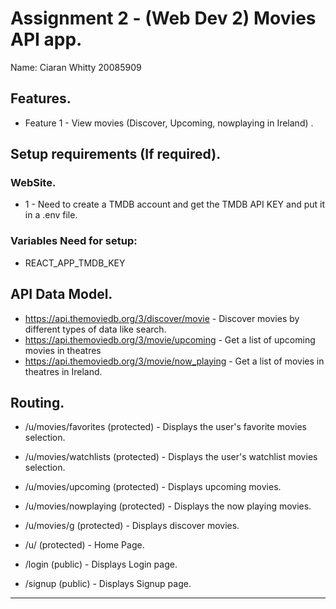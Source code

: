 # Assignment 2 - (Web Dev 2) Movies API app. 

Name: Ciaran Whitty 20085909

## Features.
 
 + Feature 1 - View movies (Discover, Upcoming, nowplaying in Ireland) .

## Setup requirements (If required).

### WebSite.

+ 1 - Need to create a TMDB account and get the TMDB API KEY and put it in a .env file.

### Variables Need for setup:

+ REACT_APP_TMDB_KEY

## API Data Model.

+ https://api.themoviedb.org/3/discover/movie - Discover movies by different types of data like search.
+ https://api.themoviedb.org/3/movie/upcoming - Get a list of upcoming movies in theatres
+ https://api.themoviedb.org/3/movie/now_playing - Get a list of movies in theatres in Ireland. 

## Routing.

+ /u/movies/favorites 	(protected) - Displays the user's favorite movies selection.
+ /u/movies/watchlists 	(protected) - Displays the user's watchlist movies selection.
+ /u/movies/upcoming 	(protected) - Displays upcoming movies.
+ /u/movies/nowplaying 	(protected) - Displays the now playing movies.
+ /u/movies/g 	(protected) - Displays discover movies.
+ /u/ 					(protected) - Home Page.

+ /login 				(public) - Displays Login page.
+ /signup 			(public) - Displays Signup page.

---------------------------------
